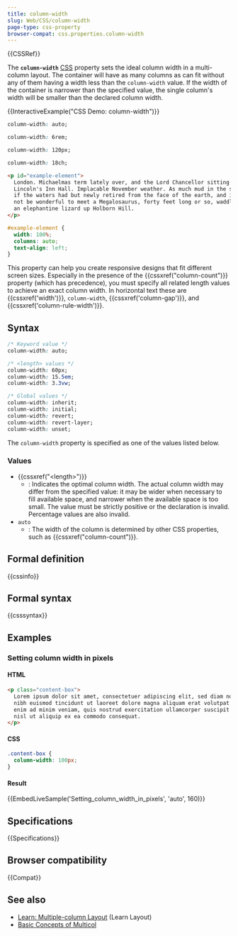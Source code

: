 ```yaml
---
title: column-width
slug: Web/CSS/column-width
page-type: css-property
browser-compat: css.properties.column-width
---
```


{{CSSRef}}

The **`column-width`** [CSS](/en-US/docs/Web/CSS) property sets the ideal column width in a multi-column layout. The container will have as many columns as can fit without any of them having a width less than the `column-width` value. If the width of the container is narrower than the specified value, the single column's width will be smaller than the declared column width.

{{InteractiveExample("CSS Demo: column-width")}}

```css interactive-example-choice
column-width: auto;
```

```css interactive-example-choice
column-width: 6rem;
```

```css interactive-example-choice
column-width: 120px;
```

```css interactive-example-choice
column-width: 18ch;
```

```html interactive-example
<p id="example-element">
  London. Michaelmas term lately over, and the Lord Chancellor sitting in
  Lincoln's Inn Hall. Implacable November weather. As much mud in the streets as
  if the waters had but newly retired from the face of the earth, and it would
  not be wonderful to meet a Megalosaurus, forty feet long or so, waddling like
  an elephantine lizard up Holborn Hill.
</p>
```

```css interactive-example
#example-element {
  width: 100%;
  columns: auto;
  text-align: left;
}
```

This property can help you create responsive designs that fit different screen sizes. Especially in the presence of the {{cssxref("column-count")}} property (which has precedence), you must specify all related length values to achieve an exact column width. In horizontal text these are {{cssxref('width')}}, `column-width`, {{cssxref('column-gap')}}, and {{cssxref('column-rule-width')}}.

## Syntax

```css
/* Keyword value */
column-width: auto;

/* <length> values */
column-width: 60px;
column-width: 15.5em;
column-width: 3.3vw;

/* Global values */
column-width: inherit;
column-width: initial;
column-width: revert;
column-width: revert-layer;
column-width: unset;
```

The `column-width` property is specified as one of the values listed below.

### Values

- {{cssxref("&lt;length&gt;")}}
  - : Indicates the optimal column width. The actual column width may differ from the specified value: it may be wider when necessary to fill available space, and narrower when the available space is too small. The value must be strictly positive or the declaration is invalid. Percentage values are also invalid.
- `auto`
  - : The width of the column is determined by other CSS properties, such as {{cssxref("column-count")}}.

## Formal definition

{{cssinfo}}

## Formal syntax

{{csssyntax}}

## Examples

### Setting column width in pixels

#### HTML

```html
<p class="content-box">
  Lorem ipsum dolor sit amet, consectetuer adipiscing elit, sed diam nonummy
  nibh euismod tincidunt ut laoreet dolore magna aliquam erat volutpat. Ut wisi
  enim ad minim veniam, quis nostrud exercitation ullamcorper suscipit lobortis
  nisl ut aliquip ex ea commodo consequat.
</p>
```

#### CSS

```css
.content-box {
  column-width: 100px;
}
```

#### Result

{{EmbedLiveSample('Setting_column_width_in_pixels', 'auto', 160)}}

## Specifications

{{Specifications}}

## Browser compatibility

{{Compat}}

## See also

- [Learn: Multiple-column Layout](/en-US/docs/Learn_web_development/Core/CSS_layout/Multiple-column_Layout) (Learn Layout)
- [Basic Concepts of Multicol](/en-US/docs/Web/CSS/CSS_multicol_layout/Basic_concepts)

